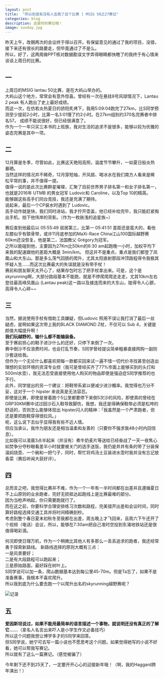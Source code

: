 ```yaml
---
layout: post
title:  "所以到底有没有人去跑了这个比赛 | MSIG 50之27赛记"
categories: blog
description: 这是你的赛记哦！
image: sunday.jpg
---
```


 

昨天上午，改期两次的会议终于得以召开。有保留意见的通过了我的项目，没错，接下来还有很长的路要走，但毕竟通过了不是么。                                       
所以，好了，这两周做PPT核对数据勘误文字弄得眼睛都快瞎了的我终于有心情来谈谈上周日的比赛。

## 一


上周日的MSIG lantau 50比赛，是在大屿山举办的。               
大屿山这个地方，常常会有意外惊喜。曾经有一次在悬挂8号风球情况下，Lantau 2 peak 有人跑出了史上最好成绩。                    
而这一次，在仿若炎热夏日的骄阳炙烤下，我用5:09:04跑完了27km，比S同学预测至少提前2小时，比第一名3:01慢了约2小时。在27km组别约370名完赛者中排名57。
成绩不能说很好，但已经很满意了。                                                     
作为一个一年只买三本书的上班族，我对生活的追求不是很多，能够以较为优雅的姿态完赛是其中一项。


## 二


12月算是冬季，尽管如此，比赛这天艳阳高照，温度节节攀升，一如夏日般炎热暴晒。                       
当然这样的情况并不稀奇，12月穿短袖，开风扇、喝冰水在我们南方人看来是稀松平常的事，并不值得一提。                      
值得一说的是此次比赛群星璀璨，汇聚了目前世界男子排名第一和女子排名第一，也就是2016年 UTMB 的男女冠军 Ludovic和 Caroline，以及Top 10的精英。         
能够跟这些高手们同台竞技，我还是充满了期待。                     
说起来，最后一个CP装水时遇到了 Ludovic。                                 
高手动作就是快，我们同时进站，我才拧开壶盖，他已经补给完毕，我只能赶紧掏出手机，拍下他伟岸的背影。（作为一枚肤浅的追星族~）

赛后查到他最后以 05:55:49 屈居第三，比第一 05:41:51 差距还是蛮大的，看他左膝似乎有髌骨带，或许11月底参加的MaXi-Race China江山100国际越野赛60km还没恢复。他是第二，法国教父 Grégory为冠军。                                               
之所以能碰到他，主要因为27Km比50km的6:30 am起跑晚一小时，加权平均下来我的配速跟他的差距大概是 3min/km。 但这并不是重点，重点是我们都登了凤凰山和大东山。那是多么荡气回肠的爬升，尤其太阳直射那段冲顶路程得令我极其怀疑人生……而这次比赛最大的失误就是没有带手杖！  
赛前和朋友聊天太开心了，结果存包时忘了把手杖拿出来。可是，这个是 skyrunning啊，大部分路段基本不能跑，就是不停爬爬爬走走走，尤其10km左右登往最高峰凤凰山 (Lantau peak)这一路以及接连而来的大东山，陡得令人心颤，高得令人心碎~~                             


## 三


当然，据说使用手杖有借助工具嫌疑，但Ludovic 照用不误让我打消了最后一丝疑虑，是啊如果这次带上我的BLACK DIAMOND Z杖，不仅可以 Sub 4，关键是颜值大幅提升啊！           
**我们玩越野的，输什么都不能输装备。**                         
至于赛前担心的鞋子进沙什么的还好，只停下来倒了一次。                              
赛中倒沙不仅浪费时间，也会打乱节奏，S同学曾经提议简单粗暴直接网购一副防沙套送给我。                                       
但作为一个无论什么都喜欢把每一款都买回来试一遍不惜一切代价寻找甚至创造出理想的实验环境的资深专业控（我可是曾经买齐了77%市面上能够买到的头灯和500ml水壶），我无法忍受直接使用他人购买的物品即使是强迫症S同学推荐的也不行。                                          
此外，同学提出的另一个建议：把鞋带系紧以便减少进沙概率。我觉得也万分不妥，这对于一个 hipster 来说真是无法容忍。                              
即使是比赛，即使是冒着跑个5公里都要停下来倒5次沙的风险，即使真的曾经在GRP30KM赛中试过因沙石入鞋导致脚伤，我想，我还是得确保鞋带必须是松垮的舒适的，否则怎么能够体现出 hipster闪人的精神：「我虽然是一个严肃跑者，但还是要把跑鞋穿得很拉风。」                                      
呃，这么说下去似乎显得我有些不近人情。                                              
但应当承认，我作为朋友还是相当温柔和友善的（只要你不强求我48小时内回信息）。                                             
比如我可以凌晨3点半起床（并没有）煮牛奶麦片等送给已经奋战了一天一夜焦心如焚争分夺秒眼看差半小时就要被关门的选手送饭，我仍是井井有条的带了分装保温焖烧壶、一个碗和一把勺子，同时，帮忙将鸡汤土豆装进水壶时我并没有忘记放香菜（赛后听闻大获好评）。                                           

## 四

总而言之吧，我觉得比赛并不难，作为一个一年有一半时间都在出差并且遵循夏日不上山原则的业余跑者，完好无损抵达起跑线上是比赛最难的部分。                    
因为当枪声响起，你只需要跑就行了。                                             
而在这之前，你要科学合理安排练习次数和路程，完美错开出差和会议时间，同时算好路程选择交通工具并将时间精确到秒。                        
考虑到整个春日夏末初秋冬至我都在出差，周五晚上才飞回来，且周六下午还开了个视频（电话）会议，所以，能够在7:30am把自己准时空投到东涌地铁站还是很值得喝彩滴。    

何况即使日理万机，作为一个稍微比其他人有多那么一丢丢追求的跑者，我还经常勇于探索新路线。                                                         新路线选择的原则大概有三点：           
一是风景要好；               
二是有大段路程可以跑起来；                
三是原始路面，最好踩在树叶上。                   
S同学说可以加一条，爬山数据基本达到每公里45-70m。但是Ta忘了，如果不是准备赛事，我根本不喜欢爬升。                      
所以我到底为什么要去跑一个以爬升出名的skyrunning越野赛呢？                     

![记录](http://7xw80a.com1.z0.glb.clouddn.com/%E8%AE%B0%E5%BD%95.jpg)

## 五

**爱因斯坦说过，如果不能用最简单的语言描述一个事物，就说明还没有真正的了解它……**（拿名人名言出来吓人是小学生作文必备技巧）              
所以这个问题我想让博学多才的S同学来回答。                              
但S同学说，她宁可去写一篇小说也不愿思考这个问题。如果觉得她写的小说不好看，她可以帮我写赛记。                             
所以就有了这么一篇赛记。（感觉被骗了） 


今年剩下还不到25天了，一定要开开心心的迎接新年哦！（啊，我的Haggard跨年演出！）                               

